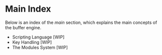 # Main Index

Below is an index of the *main* section, which explains the main
concepts of the buffer engine.

- Scripting Language [WIP]
- Key Handling [WIP]
- The Modules System [WIP]
